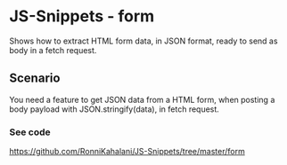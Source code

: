 # JS-Snippets - form
Shows how to extract HTML form data, in JSON format, ready to send as body in a fetch request.

## Scenario
You need a feature to get JSON data from a HTML form, when posting a body payload with JSON.stringify(data), in fetch request.

### See code
https://github.com/RonniKahalani/JS-Snippets/tree/master/form
